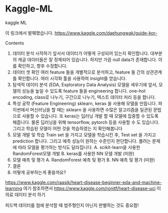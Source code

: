 # Kaggle-ML
kaggle ML 

이 링크에서 발췌했습니다.
https://www.kaggle.com/daehungwak/guide-kor-

Contents 
  1. 데이터 분석 시작하기 앞서서
  데이터가 어떻게 구성되어 있는지 확인합니다.
  대부분의 캐글 데이터들은 잘 정제되어 있습니다.
  하지만 가끔 null data가 존재합니다. 이를 확인하고, 향후 수정합니다.
  2. 데이터 셋 확인
  여러 feature 들을 개별적으로 분석하고, feature 들 간의 상관관계를 확인합니다.
  여러 시각화 툴을 사용하여 insight를 얻습니다.
  3. 탐색적 데이터 분석 (EDA, Exploratory Data Analysis)
  모델을 세우기에 앞서, 모델의 성능을 높일 수 있도록 feature 들을 engineering 합니다.
  one-hot encoding, class로 나누기, 구간으로 나누기, 텍스트 데이터 처리 등을 합니다.
  4. 특성 공학 (Feature Engineering)
  sklearn, keras 을 사용해 모델을 만듭니다. 파이썬에서 머신러닝을 할 때는 sklearn 을
  사용하면 수많은 알고리즘을 일관된 문법으로 사용할 수 있습니다. 또 keras는 딥러닝 개발
  할 때 모델에 집중할 수 있도록 해줍니다. 물론 딥러닝을 위해 tensorflow, pytorch 등을
  사용할 수 도 있습니다. 그리고 학습된 모델이 어떤 것을 학습하였는 지 확인해봅니다
  5. 모델 개발 및 학습
  Train set 을 가지고 모델을 학습시킨 후, Test set 을 가지고 prediction 합니다.
  그리고 예측 성능이 원하는 수준인지 판단합니다.
  풀려는 문제에 따라 모델을 평가하는 방식도 달라집니다.
    A. scikit-learn을 사용한 RandomForest모델 개발
    B. keras를 사용한 NN 모델 개발 (미완)
  6. 모델 예측 및 평가
    A. RandomForest 예측 및 평가
    B. NN 예측 및 평가 (미완)
  7. 결론
  8. 어떻게 공부하는게 좋을까요?

https://www.kaggle.com/raasik/heart-disease-beginner-eda-and-machine-learning
여기 참조하면서 https://www.kaggle.com/ronitf/heart-disease-uci 이 의료 데이터 분석 하기


피드백
  데이터를 첨에 분석할 때 범주형인지 아닌지 판별하는 것도 중요함!
